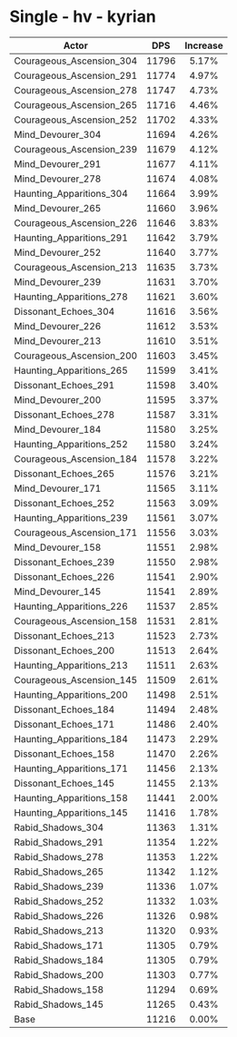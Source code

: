 # Single - hv - kyrian
| Actor | DPS | Increase |
|---|:---:|:---:|
|Courageous_Ascension_304|11796|5.17%|
|Courageous_Ascension_291|11774|4.97%|
|Courageous_Ascension_278|11747|4.73%|
|Courageous_Ascension_265|11716|4.46%|
|Courageous_Ascension_252|11702|4.33%|
|Mind_Devourer_304|11694|4.26%|
|Courageous_Ascension_239|11679|4.12%|
|Mind_Devourer_291|11677|4.11%|
|Mind_Devourer_278|11674|4.08%|
|Haunting_Apparitions_304|11664|3.99%|
|Mind_Devourer_265|11660|3.96%|
|Courageous_Ascension_226|11646|3.83%|
|Haunting_Apparitions_291|11642|3.79%|
|Mind_Devourer_252|11640|3.77%|
|Courageous_Ascension_213|11635|3.73%|
|Mind_Devourer_239|11631|3.70%|
|Haunting_Apparitions_278|11621|3.60%|
|Dissonant_Echoes_304|11616|3.56%|
|Mind_Devourer_226|11612|3.53%|
|Mind_Devourer_213|11610|3.51%|
|Courageous_Ascension_200|11603|3.45%|
|Haunting_Apparitions_265|11599|3.41%|
|Dissonant_Echoes_291|11598|3.40%|
|Mind_Devourer_200|11595|3.37%|
|Dissonant_Echoes_278|11587|3.31%|
|Mind_Devourer_184|11580|3.25%|
|Haunting_Apparitions_252|11580|3.24%|
|Courageous_Ascension_184|11578|3.22%|
|Dissonant_Echoes_265|11576|3.21%|
|Mind_Devourer_171|11565|3.11%|
|Dissonant_Echoes_252|11563|3.09%|
|Haunting_Apparitions_239|11561|3.07%|
|Courageous_Ascension_171|11556|3.03%|
|Mind_Devourer_158|11551|2.98%|
|Dissonant_Echoes_239|11550|2.98%|
|Dissonant_Echoes_226|11541|2.90%|
|Mind_Devourer_145|11541|2.89%|
|Haunting_Apparitions_226|11537|2.85%|
|Courageous_Ascension_158|11531|2.81%|
|Dissonant_Echoes_213|11523|2.73%|
|Dissonant_Echoes_200|11513|2.64%|
|Haunting_Apparitions_213|11511|2.63%|
|Courageous_Ascension_145|11509|2.61%|
|Haunting_Apparitions_200|11498|2.51%|
|Dissonant_Echoes_184|11494|2.48%|
|Dissonant_Echoes_171|11486|2.40%|
|Haunting_Apparitions_184|11473|2.29%|
|Dissonant_Echoes_158|11470|2.26%|
|Haunting_Apparitions_171|11456|2.13%|
|Dissonant_Echoes_145|11455|2.13%|
|Haunting_Apparitions_158|11441|2.00%|
|Haunting_Apparitions_145|11416|1.78%|
|Rabid_Shadows_304|11363|1.31%|
|Rabid_Shadows_291|11354|1.22%|
|Rabid_Shadows_278|11353|1.22%|
|Rabid_Shadows_265|11342|1.12%|
|Rabid_Shadows_239|11336|1.07%|
|Rabid_Shadows_252|11332|1.03%|
|Rabid_Shadows_226|11326|0.98%|
|Rabid_Shadows_213|11320|0.93%|
|Rabid_Shadows_171|11305|0.79%|
|Rabid_Shadows_184|11305|0.79%|
|Rabid_Shadows_200|11303|0.77%|
|Rabid_Shadows_158|11294|0.69%|
|Rabid_Shadows_145|11265|0.43%|
|Base|11216|0.00%|
